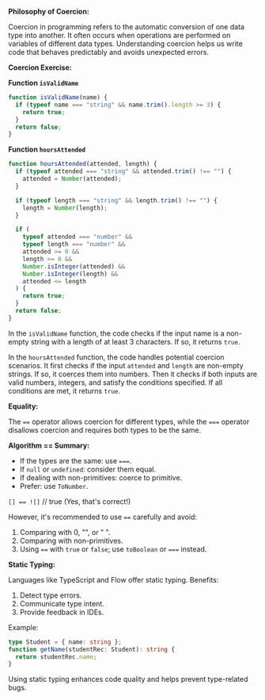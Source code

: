 
**Philosophy of Coercion:**

Coercion in programming refers to the automatic conversion of one data type into another. It often occurs when operations are performed on variables of different data types. Understanding coercion helps us write code that behaves predictably and avoids unexpected errors.

**Coercion Exercise:**

**Function `isValidName`**

```javascript
function isValidName(name) {
  if (typeof name === "string" && name.trim().length >= 3) {
    return true;
  }
  return false;
}
```

**Function `hoursAttended`**

```javascript
function hoursAttended(attended, length) {
  if (typeof attended === "string" && attended.trim() !== "") {
    attended = Number(attended);
  }

  if (typeof length === "string" && length.trim() !== "") {
    length = Number(length);
  }

  if (
    typeof attended === "number" &&
    typeof length === "number" &&
    attended >= 0 &&
    length >= 0 &&
    Number.isInteger(attended) &&
    Number.isInteger(length) &&
    attended <= length
  ) {
    return true;
  }
  return false;
}
```

In the `isValidName` function, the code checks if the input name is a non-empty string with a length of at least 3 characters. If so, it returns `true`.

In the `hoursAttended` function, the code handles potential coercion scenarios. It first checks if the input `attended` and `length` are non-empty strings. If so, it coerces them into numbers. Then it checks if both inputs are valid numbers, integers, and satisfy the conditions specified. If all conditions are met, it returns `true`.

**Equality:**

The `==` operator allows coercion for different types, while the `===` operator disallows coercion and requires both types to be the same.

**Algorithm == Summary:**
- If the types are the same: use `===`.
- If `null` or `undefined`: consider them equal.
- If dealing with non-primitives: coerce to primitive.
- Prefer: use `ToNumber`.

`[] == ![]` // true (Yes, that's correct!)

However, it's recommended to use `==` carefully and avoid:
1. Comparing with 0, "", or " ".
2. Comparing with non-primitives.
3. Using `==` with `true` or `false`; use `toBoolean` or `===` instead.

**Static Typing:**

Languages like TypeScript and Flow offer static typing.
Benefits:
1. Detect type errors.
2. Communicate type intent.
3. Provide feedback in IDEs.

Example:
```typescript
type Student = { name: string };
function getName(studentRec: Student): string {
  return studentRec.name;
}
```

Using static typing enhances code quality and helps prevent type-related bugs.

